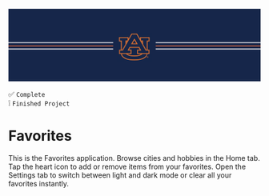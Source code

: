 ![alt text](https://github.com/ajariwala1/Favorites_Completed/blob/main/Docs/banner_au.png?raw=true)


:white_check_mark: `Complete` <br/>
:grey_exclamation: `Finished Project`

# Favorites

This is the Favorites application. Browse cities and hobbies in the Home tab. Tap the heart icon to add or remove items from your favorites. 
Open the Settings tab to switch between light and dark mode or clear all your favorites instantly.

